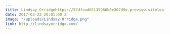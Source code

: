 ```yaml
---
title: Lindsay Orridgehttps://57dfcad65135966b6e307d9e.preview.siteleaf.com/
date: 2017-03-23 20:01:00 Z
image: "/uploads/Lindsay-Orridge.png"
link: http://lindsayorridge.com/
---
```



